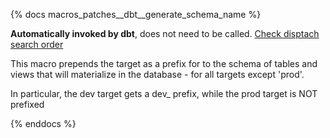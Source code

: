 {% docs macros_patches__dbt__generate_schema_name %}

**Automatically invoked by dbt**, does not need to be called.
[Check disptach search order](https://docs.getdbt.com/reference/dbt-jinja-functions/dispatch#overriding-global-macros)

This macro prepends the target as a prefix for to the schema of tables and views
that will materialize in the database - for all targets except 'prod'.

In particular, the dev target gets a dev_ prefix, while the prod target is NOT prefixed

{% enddocs %}